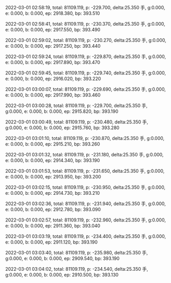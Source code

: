 2022-03-01 02:58:19, total: 81109.119, p: -229.700, delta:25.350 手, g:0.000, e: 0.000, b: 0.000, ep: 2918.380, bp: 393.510

2022-03-01 02:58:41, total: 81109.119, p: -230.370, delta:25.350 手, g:0.000, e: 0.000, b: 0.000, ep: 2917.550, bp: 393.490

2022-03-01 02:59:02, total: 81109.119, p: -230.270, delta:25.350 手, g:0.000, e: 0.000, b: 0.000, ep: 2917.250, bp: 393.440

2022-03-01 02:59:24, total: 81109.119, p: -229.870, delta:25.350 手, g:0.000, e: 0.000, b: 0.000, ep: 2917.890, bp: 393.470

2022-03-01 02:59:45, total: 81109.119, p: -229.740, delta:25.350 手, g:0.000, e: 0.000, b: 0.000, ep: 2916.020, bp: 393.220

2022-03-01 03:00:07, total: 81109.119, p: -229.690, delta:25.350 手, g:0.000, e: 0.000, b: 0.000, ep: 2917.990, bp: 393.460

2022-03-01 03:00:28, total: 81109.119, p: -229.700, delta:25.350 手, g:0.000, e: 0.000, b: 0.000, ep: 2915.820, bp: 393.190

2022-03-01 03:00:49, total: 81109.119, p: -230.480, delta:25.350 手, g:0.000, e: 0.000, b: 0.000, ep: 2915.760, bp: 393.280

2022-03-01 03:01:10, total: 81109.119, p: -230.870, delta:25.350 手, g:0.000, e: 0.000, b: 0.000, ep: 2915.210, bp: 393.260

2022-03-01 03:01:32, total: 81109.119, p: -231.180, delta:25.350 手, g:0.000, e: 0.000, b: 0.000, ep: 2914.340, bp: 393.190

2022-03-01 03:01:53, total: 81109.119, p: -231.650, delta:25.350 手, g:0.000, e: 0.000, b: 0.000, ep: 2913.950, bp: 393.200

2022-03-01 03:02:15, total: 81109.119, p: -230.950, delta:25.350 手, g:0.000, e: 0.000, b: 0.000, ep: 2914.730, bp: 393.210

2022-03-01 03:02:36, total: 81109.119, p: -231.940, delta:25.350 手, g:0.000, e: 0.000, b: 0.000, ep: 2912.780, bp: 393.090

2022-03-01 03:02:57, total: 81109.119, p: -232.960, delta:25.350 手, g:0.000, e: 0.000, b: 0.000, ep: 2911.360, bp: 393.040

2022-03-01 03:03:19, total: 81109.119, p: -234.400, delta:25.350 手, g:0.000, e: 0.000, b: 0.000, ep: 2911.120, bp: 393.190

2022-03-01 03:03:40, total: 81109.119, p: -235.980, delta:25.350 手, g:0.000, e: 0.000, b: 0.000, ep: 2909.540, bp: 393.190

2022-03-01 03:04:02, total: 81109.119, p: -234.540, delta:25.350 手, g:0.000, e: 0.000, b: 0.000, ep: 2910.500, bp: 393.130